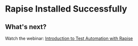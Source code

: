 # Rapise Installed Successfully

## What's next?

Watch the webinar: [Introduction to Test Automation with Rapise](https://youtu.be/X0RyPPAQhFk)
